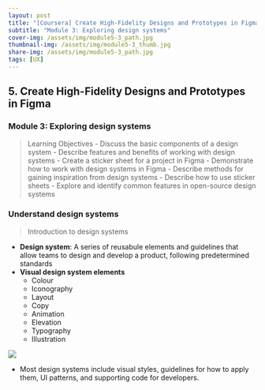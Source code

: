 ```yaml
---
layout: post
title: "[Coursera] Create High-Fidelity Designs and Prototypes in Figma 5-3"
subtitle: "Module 3: Exploring design systems"
cover-img: /assets/img/module5-3_path.jpg
thumbnail-img: /assets/img/module5-3_thumb.jpg
share-img: /assets/img/module5-3_path.jpg
tags: [UX]
--- 
```


## 5. Create High-Fidelity Designs and Prototypes in Figma
### Module 3: Exploring design systems

> Learning Objectives
	- Discuss the basic components of a design system
	- Describe features and benefits of working with design systems
	- Create a sticker sheet for a project in Figma
	- Demonstrate how to work with design systems in Figma
	- Describe methods for gaining inspiration from design systems
	- Describe how to use sticker sheets
	- Explore and identify common features in open-source design systems

### Understand design systems

> Introduction to design systems

- **Design system**: A series of reusabule elements and guidelines that allow teams to design and develop a product, following predetermined standards
- **Visual design system elements**
	- Colour
    - Iconography
    - Layout
    - Copy
    - Animation
    - Elevation
    - Typography
    - Illustration
    
![](https://velog.velcdn.com/images/erica990604/post/ad931608-b6d9-45e5-ba87-fef4644f4d8b/image.png)
- Most design systems include visual styles, guidelines for how to apply them, UI patterns, and supporting code for developers.